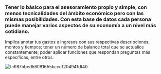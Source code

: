 ### Tener lo básico para el asesoramiento propio y simple, con menos tecnicalidades del ámbito económico pero con las mismas posibilidades. Con esta base de datos cada persona puede manejar varios aspectos de su economía a un nivel más cotidiano. 

Implica anotar tus gastos e ingresos con sus respectivas descripciones, montos y tiempos; tener un número de balance total que se actualice constantemente; poder aplicar funciones que respondan preguntas más específicas, entre otros.

![fc987bbed56081655bcccf204941df40](https://github.com/user-attachments/assets/202dcce6-7d51-44b8-8169-da9a86b542d5)



